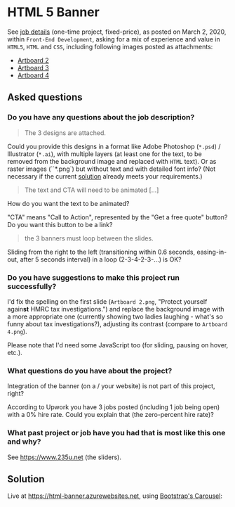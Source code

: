 # HTML 5 Banner

See [job details](docs/job-details.pdf) (one-time project, fixed-price), as posted on March 2, 2020, within `Front-End Development`, asking for a mix of experience and value in `HTML5`, `HTML` and `CSS`, including following images posted as attachments:

- [Artboard 2](src/HtmlBanner.Web/wwwroot/img/artboard-2.png)
- [Artboard 3](src/HtmlBanner.Web/wwwroot/img/artboard-3.png)
- [Artboard 4](src/HtmlBanner.Web/wwwroot/img/artboard-4.png)

## Asked questions

### Do you have any questions about the job description?

> The 3 designs are attached.

Could you provide this designs in a format like Adobe Photoshop (`*.psd`) / Illustrator (`*.ai`), with multiple layers (at least one for the text, to be removed from the background image and replaced with `HTML` text). Or as raster images (``*.png`) but without text and with detailed font info? (Not necessary if the current [solution](#solution) already meets your requirements.)

> The text and CTA will need to be animated [...]

How do you want the text to be animated? 

"CTA" means "Call to Action", represented by the "Get a free quote" button? Do you want this button to be a link?

> the 3 banners must loop between the slides.

Sliding from the right to the left (transitioning within 0.6 seconds, easing-in-out, after 5 seconds interval) in a loop (2-3-4-2-3-...) is OK?

### Do you have suggestions to make this project run successfully?

I'd fix the spelling on the first slide (`Artboard 2.png`, "Protect yourself again**st** HMRC tax investigations.") and replace the background image with a more appropriate one (currently showing two ladies laughing - what's so funny about tax investigations?), adjusting its contrast (compare to `Artboard 4.png`).

Please note that I'd need some JavaScript too (for sliding, pausing on hover, etc.).

### What questions do you have about the project?

Integration of the banner (on a / your website) is not part of this project, right? 

According to Upwork you have 3 jobs posted (including 1 job being open) with a 0% hire rate. Could you explain that (the zero-percent hire rate)?

### What past project or job have you had that is most like this one and why?

See https://www.235u.net (the sliders).

## Solution

Live at https://html-banner.azurewebsites.net, using [Bootstrap's Carousel](https://getbootstrap.com/docs/4.4/components/carousel/):

